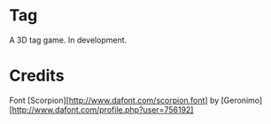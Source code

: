 # Tag

A 3D tag game. In development.

# Credits

Font [Scorpion][http://www.dafont.com/scorpion.font] by [Geronimo][http://www.dafont.com/profile.php?user=756192]

